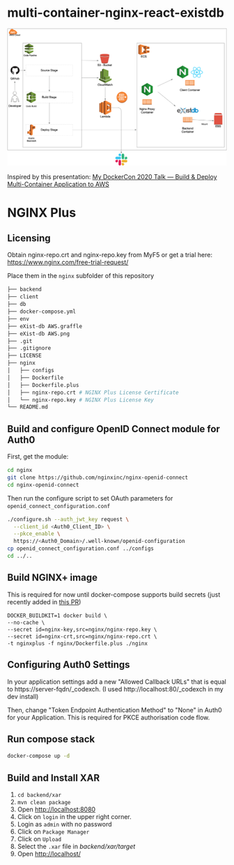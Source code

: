 # multi-container-nginx-react-existdb

![eXist-db%20AWS.png](eXist-db%20AWS.png)

Inspired by this presentation: [My DockerCon 2020 Talk — Build & Deploy Multi-Container Application to AWS](https://medium.com/@outlier.developer/my-dockercon-2020-talk-build-deploy-multi-container-application-to-aws-af64cc5e190d)

# NGINX Plus

## Licensing
Obtain nginx-repo.crt and nginx-repo.key from MyF5 or get a trial here: https://www.nginx.com/free-trial-request/

Place them in the `nginx` subfolder of this repository

```bash
├── backend
├── client
├── db
├── docker-compose.yml
├── env
├── eXist-db AWS.graffle
├── eXist-db AWS.png
├── .git
├── .gitignore
├── LICENSE
├── nginx
│   ├── configs
│   ├── Dockerfile
│   ├── Dockerfile.plus
│   ├── nginx-repo.crt # NGINX Plus License Certificate
│   └── nginx-repo.key # NGINX Plus License Key
└── README.md
```

## Build and configure OpenID Connect module for Auth0

First, get the module:

```bash
cd nginx
git clone https://github.com/nginxinc/nginx-openid-connect
cd nginx-openid-connect 
```

Then run the configure script to set OAuth parameters for `openid_connect_configuration.conf`
```bash
./configure.sh --auth_jwt_key request \
  --client_id <Auth0_Client_ID> \
  --pkce_enable \
  https://<Auth0_Domain>/.well-known/openid-configuration
cp openid_connect_configuration.conf ../configs
cd ../..
```

## Build NGINX+ image
This is required for now until docker-compose supports build secrets (just recently added in [this PR](https://github.com/docker/compose/pull/9386))
```
DOCKER_BUILDKIT=1 docker build \
--no-cache \
--secret id=nginx-key,src=nginx/nginx-repo.key \
--secret id=nginx-crt,src=nginx/nginx-repo.crt \
-t nginxplus -f nginx/Dockerfile.plus ./nginx 
```

## Configuring Auth0 Settings
In your application settings add a new "Allowed Callback URLs" that is equal to https://server-fqdn/_codexch. (I used http://localhost:80/_codexch in my dev install)

Then, change "Token Endpoint Authentication Method" to "None" in Auth0 for your Application. This is required for PKCE authorisation code flow.

## Run compose stack
```bash
docker-compose up -d
```

## Build and Install XAR

1. `cd backend/xar`
2. `mvn clean package`
3. Open [http://localhost:8080](http://localhost:8080)
4. Click on `login` in the upper right corner.
5. Login as `admin` with no password
6. Click on `Package Manager`
7. Click on `Upload`
8. Select the `.xar` file in *backend/xar/target*
9. Open [http://localhost/](http://localhost/)
